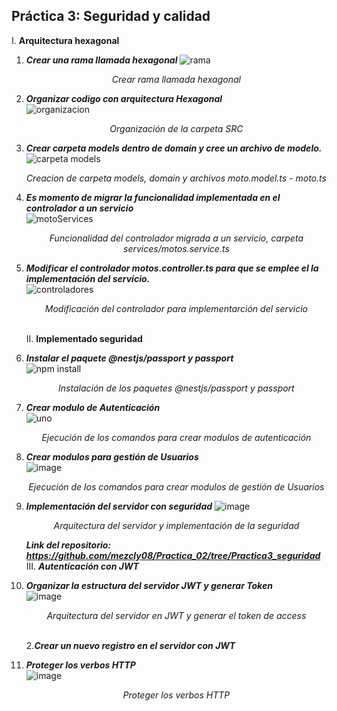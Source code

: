 ## Práctica 3: Seguridad y calidad
I. **Arquitectura hexagonal**  
1. ***Crear una rama llamada hexagonal*** 
![rama](https://user-images.githubusercontent.com/74604371/204703624-8f3806d8-5643-45aa-8dd0-219621734b60.JPG) <p align="center">_Crear rama llamada hexagonal_</p>  
2. ***Organizar codigo con arquitectura Hexagonal***  
![organizacion](https://user-images.githubusercontent.com/74604371/204704368-3ba22233-3bda-479c-b852-353f05a19ec2.JPG)<p align="center">_Organización de la carpeta SRC_</p>  
3. ***Crear carpeta models dentro de domain y cree un archivo de modelo.***  
![carpeta models](https://user-images.githubusercontent.com/74604371/204712932-2a0d8b6d-14e0-4ad7-bddb-7d51e4c8ef08.JPG)<p align="center">_Creacion de carpeta models, domain y archivos moto.model.ts - moto.ts_</p>  
4. ***Es momento de migrar la funcionalidad implementada en el controlador a un servicio***  
![motoServices](https://user-images.githubusercontent.com/74604371/204713295-f9d32e2a-d71f-481d-a55b-5c1f773c3494.JPG)<p align="center">_Funcionalidad del controlador migrada a un servicio, carpeta services/motos.service.ts_</p>  
5. ***Modificar el controlador motos.controller.ts para que se emplee el la implementación del servicio.***  
![controladores](https://user-images.githubusercontent.com/74604371/204713740-5e6368a7-3a63-40e4-9d84-fa7bcfc3e1a3.JPG)<p align="center">_Modificación del controlador para implementarción del servicio_</p>  
II. **Implementado seguridad**  
1. ***Instalar el paquete @nestjs/passport y passport***  
![npm install](https://user-images.githubusercontent.com/74604371/204715092-b915a940-a03c-48ef-8432-67297d8d64c2.JPG)<p align="center">_Instalación de los paquetes @nestjs/passport y passport_</p>  
2. ***Crear modulo de Autenticación***  
![uno](https://user-images.githubusercontent.com/74604371/204715476-95404010-d26c-4e5d-9c14-e0883c902325.JPG)<p align="center">_Ejecución de los comandos para crear modulos de autenticación_</p>  
3. ***Crear modulos para gestión de Usuarios***  
![image](https://user-images.githubusercontent.com/74604371/204715867-d988599c-e59a-4a90-ad4b-e7c0ade151bc.png)<p align="center">_Ejecución de los comandos para crear modulos de gestión de Usuarios_</p> 
4. ***Implementación del servidor con seguridad***
![image](https://user-images.githubusercontent.com/74604371/205186663-53df434e-24cd-48cd-909f-e4ea1e47a6ba.png)<p align="center">_Arquitectura del servidor y implementación de la seguridad_</p> 
***Link del repositorio: https://github.com/mezcly08/Practica_02/tree/Practica3_seguridad***  
III. ***Autenticación con JWT***
1. ***Organizar la estructura del servidor JWT y generar Token***  
![image](https://user-images.githubusercontent.com/74604371/205198667-5afa8c2d-ff91-4031-83a8-ebce3f080471.png)<p align="center">_Arquitectura del servidor en JWT y generar el token de access_</p>  
2.***Crear un nuevo registro en el servidor con JWT***  

3. ***Proteger los verbos HTTP***  
![image](https://user-images.githubusercontent.com/74604371/205200540-37a40755-5af6-432e-a3cf-021125ab5e6c.png)<p align="center">_Proteger los verbos HTTP_</p>  



